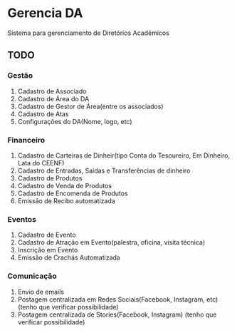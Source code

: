 # Gerencia DA #
Sistema para gerenciamento de Diretórios Acadêmicos

## TODO ##
### Gestão ###
1) Cadastro de Associado
2) Cadastro de Área do DA
3) Cadastro de Gestor de Área(entre os associados)
4) Cadastro de Atas
5) Configurações do DA(Nome, logo, etc)
### Financeiro ###
1) Cadastro de Carteiras de Dinheir(tipo Conta do Tesoureiro, Em Dinheiro, Lata do CEENF)
2) Cadastro de Entradas, Saídas e Transferências de dinheiro
3) Cadastro de Produtos
4) Cadastro de Venda de Produtos
5) Cadastro de Encomenda de Produtos
6) Emissão de Recibo automatizada
### Eventos ###
1) Cadastro de Evento
2) Cadastro de Atração em Evento(palestra, oficina, visita técnica)
3) Inscrição em Evento
4) Emissão de Crachás Automatizada
### Comunicação ###
1) Envio de emails
2) Postagem centralizada em Redes Sociais(Facebook, Instagram, etc) (tenho que verificar possibilidade)
3) Postagem centralizada de Stories(Facebook, Instagram) (tenho que verificar possibilidade)